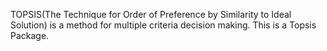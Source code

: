 TOPSIS(The Technique for Order of Preference by Similarity to Ideal Solution)
is a method for multiple criteria decision making.
This is a Topsis Package.
 

